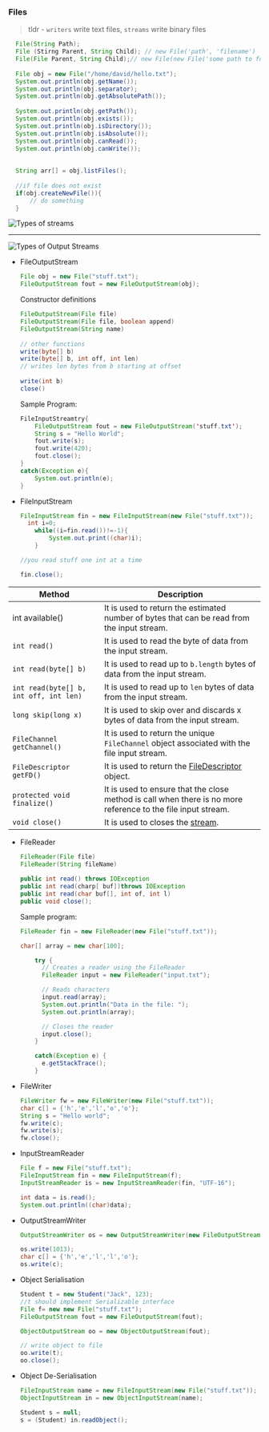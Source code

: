### Files

>  tldr - `writers` write text files, `streams` write binary files

```java
  File(String Path);
  File (Stirng Parent, String Child); // new File('path', 'filename')
  File(File Parent, String Child);// new File(new File('some path to folder'), 'fileName.txt')
  
  File obj = new File("/home/david/hello.txt");
  System.out.println(obj.getName());
  System.out.println(obj.separator);
  System.out.println(obj.getAbsolutePath());
  
  System.out.println(obj.getPath());
  System.out.println(obj.exists());
  System.out.println(obj.isDirectory());
  System.out.println(obj.isAbsolute());
  System.out.println(obj.canRead());
  System.out.println(obj.canWrite());
  
  
  String arr[] = obj.listFiles();
  
  //if file does not exist
  if(obj.createNewFile()){
      // do something
  }
```

![Types of streams](https://cdn.programiz.com/sites/tutorial2program/files/java%20inputstream-subclasses.png)

<hr>

![Types of Output Streams](https://cdn.programiz.com/sites/tutorial2program/files/java%20outputstream-subclasses.png)

- FileOutputStream

  ```java
  File obj = new File("stuff.txt");
  FileOutputStream fout = new FileOutputStream(obj);
  ```

  Constructor definitions

  ```java
  FileOutputStream(File file)
  FileOutputStream(File file, boolean append)
  FileOutputStream(String name)
      
  // other functions
  write(byte[] b)
  write(byte[] b, int off, int len)
  // writes len bytes from b starting at offset
      
  write(int b)
  close()
  ```

  

  Sample Program:

  ```java
  FileInputStreamtry{
      FileOutputStream fout = new FileOutputStream('stuff.txt');
      String s = "Hello World";
      fout.write(s);
      fout.write(420);
      fout.close();
  }
  catch(Exception e){
      System.out.println(e);
  }
  ```

  

- FileInputStream 

  ```java
  FileInputStream fin = new FileInputStream(new File("stuff.txt"));
   	int i=0;    
      while((i=fin.read())!=-1){    
          System.out.print((char)i);    
      }    
  
  //you read stuff one int at a time
  
  fin.close();
  ```

  

| Method                                 | Description                                                  |
| -------------------------------------- | ------------------------------------------------------------ |
| int available()                        | It is used to return the estimated number of bytes that can be read from the input stream. |
| `int read()`                           | It is used to read the byte of data from the input stream.   |
| `int read(byte[] b)`                   | It is used to read up to `b.length` bytes of data from the input stream. |
| `int read(byte[] b, int off, int len)` | It is used to read up to `len` bytes of data from the input stream. |
| `long skip(long x)`                    | It is used to skip over and discards x bytes of data from the input stream. |
| `FileChannel getChannel()`             | It is used to return the unique `FileChannel` object associated with the file input stream. |
| `FileDescriptor getFD()`               | It is used to return the [FileDescriptor](https://www.javatpoint.com/java-filedescriptor-class) object. |
| `protected void finalize()`            | It is used to ensure that the close method is call when there is no more reference to the file input stream. |
| `void close()`                         | It is used to closes the [stream](https://www.javatpoint.com/java-8-stream). |





- FileReader

  ```java
  FileReader(File file)
  FileReader(String fileName)
      
  public int read() throws IOException
  public int read(charp[ buf])throws IOException
  public int read(char buf[], int of, int l)
  public void close();
  ```

  Sample program: 

  ```java
  FileReader fin = new FileReader(new File("stuff.txt"));
  
  char[] array = new char[100];
  
      try {
        // Creates a reader using the FileReader
        FileReader input = new FileReader("input.txt");
  
        // Reads characters
        input.read(array);
        System.out.println("Data in the file: ");
        System.out.println(array);
  
        // Closes the reader
        input.close();
      }
  
      catch(Exception e) {
        e.getStackTrace();
      }
  ```

  

- FileWriter

  ```java
  FileWriter fw = new FileWriter(new File("stuff.txt"));
  char c[] = {'h','e','l','o','o'};
  String s = "Hello world";
  fw.write(c);
  fw.write(s);
  fw.close();
  ```

  

- InputStreamReader

  ```java
  File f = new File("stuff.txt");
  FileInputStream fin = new FileInputStream(f);
  InputStreamReader is = new InputStreamReader(fin, "UTF-16");
  
  int data = is.read();
  System.out.println((char)data);
  ```

  

- OutputStreamWriter

  ```java
  OutputStreamWriter os = new OutputStreamWriter(new FileOutputStream(new File("stuff.txt")));
  
  os.write(1013);
  char c[] = {'h','e','l','l','o'};
  os.write(c);
  ```

  

- Object Serialisation

  ```java
  Student t = new Student("Jack", 123);
  //t should implement Serializable interface
  File f= new new File("stuff.txt");
  FileOutputStream fout = new FileOutputStream(fout);
  
  ObjectOutputStream oo = new ObjectOutputStream(fout);
  
  // write object to file
  oo.write(t);
  oo.close();
  
  ```

- Object De-Serialisation 

  ```java
  FileInputStream name = new FileInputStream(new File("stuff.txt"));
  ObjectInputStream in = new ObjectInputStream(name);
  
  Student s = null;
  s = (Student) in.readObject();
  
  ```

  